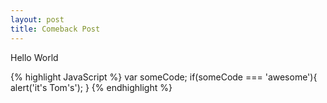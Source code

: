 ```yaml
---
layout: post
title: Comeback Post
---
```

Hello World

{% highlight JavaScript %}
    var someCode;
    if(someCode === 'awesome'){
       alert('it's Tom's');
    }
{% endhighlight %}